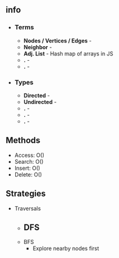 ## info

- ### Terms
  - **Nodes / Vertices / Edges** -
  - **Neighbor** -
  - **Adj. List** - Hash map of arrays in JS
  - **.** -
  - **.** -
- ### Types
  - **Directed** -
  - **Undirected** -
  - **.** -
  - **.** -
  - **.** -

## Methods

- Access: O()
- Search: O()
- Insert: O()
- Delete: O()

## Strategies

- Traversals
  - ## DFS
  - BFS
    - Explore nearby nodes first

